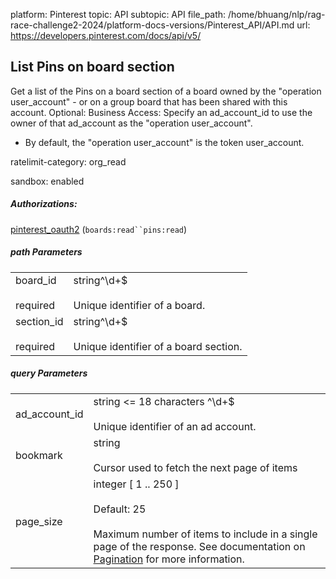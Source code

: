 platform: Pinterest
topic: API
subtopic: API
file_path: /home/bhuang/nlp/rag-race-challenge2-2024/platform-docs-versions/Pinterest_API/API.md
url: https://developers.pinterest.com/docs/api/v5/


## [](#operation/board_sections/list_pins)List Pins on board section

Get a list of the Pins on a board section of a board owned by the "operation user\_account" - or on a group board that has been shared with this account. Optional: Business Access: Specify an ad\_account\_id to use the owner of that ad\_account as the "operation user\_account".

* By default, the "operation user\_account" is the token user\_account.

ratelimit-category: org\_read

sandbox: enabled

##### Authorizations:

[pinterest\_oauth2](#section/Authentication/pinterest_oauth2) (`boards:read``pins:read`)

##### path Parameters

|     |     |
| --- | --- |
| board\_id<br><br>required | string^\\d+$<br><br>Unique identifier of a board. |
| section\_id<br><br>required | string^\\d+$<br><br>Unique identifier of a board section. |

##### query Parameters

|     |     |
| --- | --- |
| ad\_account\_id | string <= 18 characters ^\\d+$<br><br>Unique identifier of an ad account. |
| bookmark | string<br><br>Cursor used to fetch the next page of items |
| page\_size | integer \[ 1 .. 250 \]<br><br>Default: 25<br><br>Maximum number of items to include in a single page of the response. See documentation on [Pagination](https://developers.pinterest.com/docs/getting-started/pagination/) for more information. |